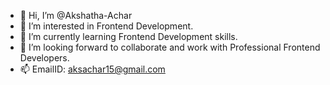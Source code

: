 - 👋 Hi, I’m @Akshatha-Achar
- 👀 I’m interested in Frontend Development.
- 🌱 I’m currently learning Frontend Development skills.
- 💞️ I’m looking forward to collaborate and work with Professional Frontend Developers.
- 📫 EmailID: aksachar15@gmail.com

<!---
Akshatha-Achar/Akshatha-Achar is a ✨ special ✨ repository because its `README.md` (this file) appears on your GitHub profile.
You can click the Preview link to take a look at your changes.
--->
